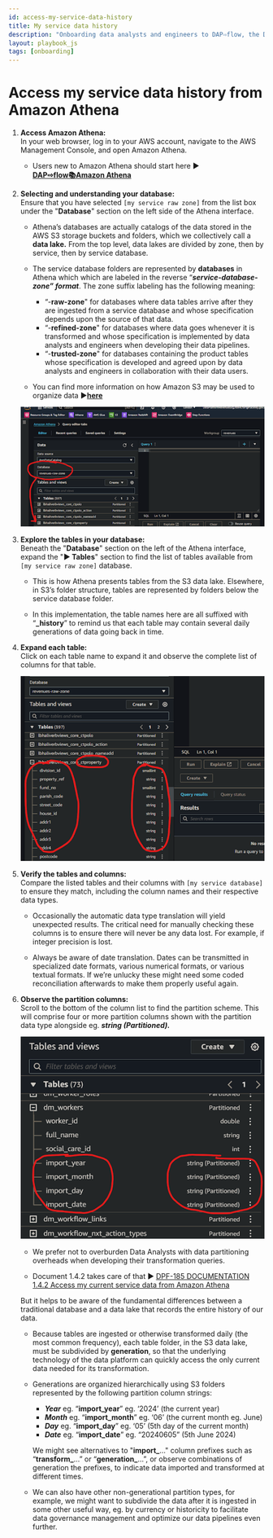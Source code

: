 ```yaml
---
id: access-my-service-data-history
title: My service data history
description: "Onboarding data analysts and engineers to DAP⇨flow, the Data Analytics Platform Airflow integration."
layout: playbook_js
tags: [onboarding]
---
```


# Access my service data history from Amazon Athena

1. **Access Amazon Athena:**   
   In your web browser, log in to your AWS account, navigate to the AWS Management Console, and open Amazon Athena. 
   
   * Users new to Amazon Athena should start here ►  
   **[DAP⇨flow📚Amazon Athena](../onboarding/access-my-Amazon-Athena-database)** 

2. **Selecting and understanding your database:**   
   Ensure that you have selected `[my service raw zone]` from the list box under the "**Database**" section on the left side of the Athena interface.

   * Athena’s databases are actually catalogs of the data stored in the AWS S3 storage buckets and folders, which we collectively call a **data lake.** From the top level, data lakes are divided by zone, then by service, then by service database. 

   * The service database folders are represented by **databases** in Athena which which are labeled in the reverse “***service*\-*database*\-*zone” format***. The zone suffix labeling has the following meaning:  
     * “-**raw-zone**" for databases where data tables arrive after they are ingested from a service database and whose specification depends upon the source of that data.  
     * “-**refined-zone**" for databases where data goes whenever it is transformed and whose specification is implemented by data analysts and engineers when developing their data pipelines.  
     * “-**trusted-zone**" for databases containing the product tables whose specification is developed and agreed upon by data analysts and engineers in collaboration with their data users.

   * You can find more information on how Amazon S3 may be used to organize data ►[**here**](https://docs.aws.amazon.com/AmazonS3/latest/userguide/organizing-objects.html)

    ![Fig 2 & 3](../images/access-my-service-data-history-two-three.png)

3. **Explore the tables in your database:**   
   Beneath the "**Database**" section on the left of the Athena interface, expand the "**► Tables**" section to find the list of tables available from `[my service raw zone]` database.

   * This is how Athena presents tables from the S3 data lake. Elsewhere, in S3’s folder structure, tables are represented by folders below the service database folder.

   * In this implementation, the table names here are all suffixed with “**\_history**” to remind us that each table may contain several daily generations of data going back in time.  

4. **Expand each table:**   
   Click on each table name to expand it and observe the complete list of columns for that table.

    ![Fig 4 & 5](../images/access-my-service-data-history-four-five.png)

5. **Verify the tables and columns:**   
   Compare the listed tables and their columns with `[my service database]` to ensure they match, including the column names and their respective data types.

   * Occasionally the automatic data type translation will yield unexpected results. The critical need for manually checking these columns is to ensure there will never be any data lost. For example, if integer precision is lost.

   * Always be aware of date translation. Dates can be transmitted in specialized date formats, various numerical formats, or various textual formats. If we’re unlucky these might need some coded reconciliation afterwards to make them properly useful again.

6. **Observe the partition columns:**  
   Scroll to the bottom of the column list to find the partition scheme. This will comprise four or more partition columns shown with the partition data type alongside eg. ***string (Partitioned).***

      ![Fig 6](../images/access-my-service-data-history-six.png)

      * We prefer not to overburden Data Analysts with data partitioning overheads when developing their transformation queries.

      * Document 1.4.2 takes care of that ► [DPF-185 DOCUMENTATION 1.4.2 Access my current service data from Amazon Athena](https://docs.google.com/document/d/183-wviy16D1AGEO4UuoSxnjz8rNsuNvD5tP1PLRJF0M/edit?usp=sharing) 

      But it helps to be aware of the fundamental differences between a traditional database and a data lake that records the entire history of our data.

   * Because tables are ingested or otherwise transformed daily (the most common frequency), each table folder, in the S3 data lake, must be subdivided by **generation**, so that the underlying technology of the data platform can quickly access the only current data needed for its transformation. 

   * Generations are organized hierarchically using S3 folders represented by the following partition column strings:   
      * ***Year*** eg. “**import\_year**” eg. ‘2024’ (the current year)  
      * ***Month*** eg. “**import\_month**” eg. ‘06’ (the current month eg. June)  
      * ***Day*** eg. “**import\_day**” eg. ‘05’ (5th day of the current month)  
      * ***Date*** eg. “**import\_date**” eg. “20240605” (5th June 2024\)  

      We might see alternatives to "**import\_**…" column prefixes such as “**transform\_**…” or “**generation\_**…”, or observe combinations of generation the prefixes, to indicate data imported and transformed at different times.

   * We can also have other non-generational partition types, for example, we might want to subdivide the data after it is ingested in some other useful way, eg. by currency or historicity to facilitate data governance management and optimize our data pipelines even further. 